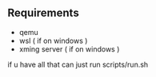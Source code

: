 ## Requirements

- qemu 
- wsl ( if on windows )
- xming server ( if on windows )

if u have all that can just run scripts/run.sh